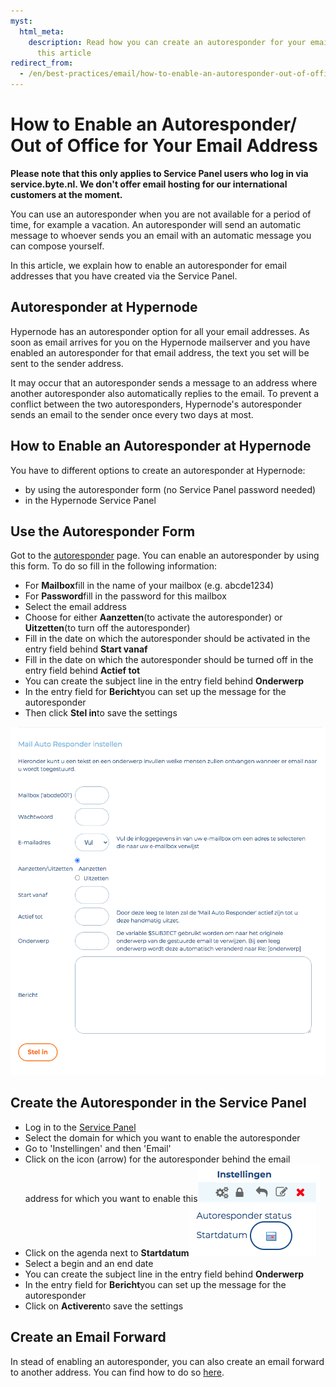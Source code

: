 ```yaml
---
myst:
  html_meta:
    description: Read how you can create an autoresponder for your email address in
      this article
redirect_from:
  - /en/best-practices/email/how-to-enable-an-autoresponder-out-of-office-for-your-email-address/
---
```


<!-- source: https://support.hypernode.com/en/best-practices/email/how-to-enable-an-autoresponder-out-of-office-for-your-email-address/ -->

# How to Enable an Autoresponder/ Out of Office for Your Email Address

**Please note that this only applies to Service Panel users who log in via service.byte.nl. We don't offer email hosting for our international customers at the moment.**

You can use an autoresponder when you are not available for a period of time, for example a vacation. An autoresponder will send an automatic message to whoever sends you an email with an automatic message you can compose yourself.

In this article, we explain how to enable an autoresponder for email addresses that you have created via the Service Panel.

## Autoresponder at Hypernode

Hypernode has an autoresponder option for all your email addresses. As soon as email arrives for you on the Hypernode mailserver and you have enabled an autoresponder for that email address, the text you set will be sent to the sender address.

It may occur that an autoresponder sends a message to an address where another autoresponder also automatically replies to the email. To prevent a conflict between the two autoresponders, Hypernode's autoresponder sends an email to the sender once every two days at most.

## How to Enable an Autoresponder at Hypernode

You have to different options to create an autoresponder at Hypernode:

- by using the autoresponder form (no Service Panel password needed)
- in the Hypernode Service Panel

## Use the Autoresponder Form

Got to the [autoresponder](https://service.byte.nl/mail/outofoffice.cgi) page. You can enable an autoresponder by using this form. To do so fill in the following information:

- For **Mailbox**fill in the name of your mailbox (e.g. abcde1234)
- For **Password**fill in the password for this mailbox
- Select the email address
- Choose for either **Aanzetten**(to activate the autoresponder) or **Uitzetten**(to turn off the autoresponder)
- Fill in the date on which the autoresponder should be activated in the entry field behind **Start vanaf**
- Fill in the date on which the autoresponder should be turned off in the entry field behind **Actief tot**
- You can create the subject line in the entry field behind **Onderwerp**
- In the entry field for **Bericht**you can set up the message for the autoresponder
- Then click **Stel in**to save the settings

![](_res/rHlVy0DpCNP18mUAXM8Jpx09UEZzduHS5w.png)

## Create the Autoresponder in the Service Panel

- Log in to the [Service Panel](https://service.byte.nl/)
- Select the domain for which you want to enable the autoresponder
- Go to 'Instellingen' and then 'Email'
- Click on the icon (arrow) for the autoresponder behind the email address for which you want to enable this![](_res/nUYideEv9ulDcRd8FaQV3m1Yvo2UzcI_Gw.png)
- Click on the agenda next to **Startdatum**![](_res/mlqUvpyg6pr8m42WJ3buWB1239dpIp1VFQ.png)
- Select a begin and an end date
- You can create the subject line in the entry field behind **Onderwerp**
- In the entry field for **Bericht**you can set up the message for the autoresponder
- Click on **Activeren**to save the settings

## Create an Email Forward

In stead of enabling an autoresponder, you can also create an email forward to another address. You can find how to do so [here](https://support.hypernode.com/en/hypernode/email/email-faq#Can-I-Forward-Email-to-an-Existing-Address).
